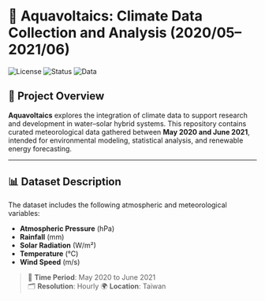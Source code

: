 # 🌊 Aquavoltaics: Climate Data Collection and Analysis (2020/05–2021/06)

![License](https://img.shields.io/badge/license-MIT-blue.svg)
![Status](https://img.shields.io/badge/status-active-brightgreen)
![Data](https://img.shields.io/badge/data-available-blue)

## 📘 Project Overview

**Aquavoltaics** explores the integration of climate data to support research and development in water–solar hybrid systems. This repository contains curated meteorological data gathered between **May 2020 and June 2021**, intended for environmental modeling, statistical analysis, and renewable energy forecasting.

---

## 📊 Dataset Description

The dataset includes the following atmospheric and meteorological variables:

- **Atmospheric Pressure** (hPa)
- **Rainfall** (mm)
- **Solar Radiation** (W/m²)
- **Temperature** (°C)
- **Wind Speed** (m/s)

> 📅 **Time Period**: May 2020 to June 2021  
> 🗂️ **Resolution**: Hourly
> 🌍 **Location**: Taiwan



